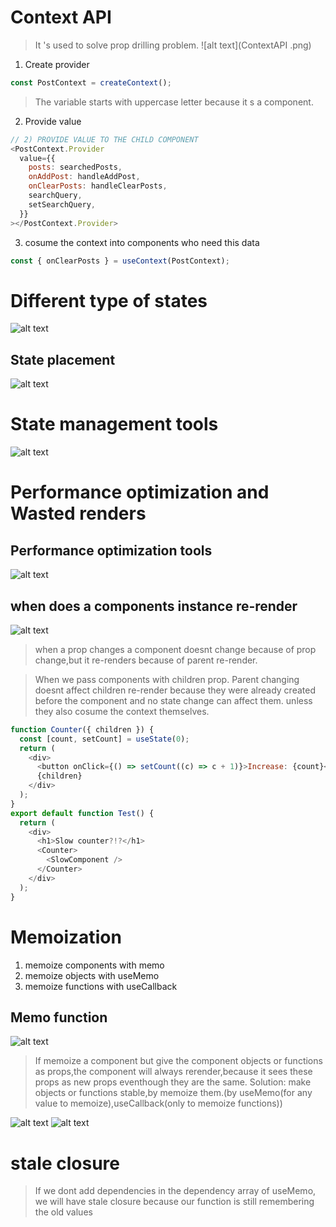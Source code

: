 # Context API

> It 's used to solve prop drilling problem.
> ![alt text](ContextAPI .png)

1. Create provider

```js
const PostContext = createContext();
```

> The variable starts with uppercase letter because it s a component.

2. Provide value

```js
// 2) PROVIDE VALUE TO THE CHILD COMPONENT
<PostContext.Provider
  value={{
    posts: searchedPosts,
    onAddPost: handleAddPost,
    onClearPosts: handleClearPosts,
    searchQuery,
    setSearchQuery,
  }}
></PostContext.Provider>
```

3. cosume the context into components who need this data

```js
const { onClearPosts } = useContext(PostContext);
```

# Different type of states

![alt text](TypeOfState.png)

## State placement

![alt text](statePlacement.png)

# State management tools

![alt text](stateManagementTool.png)

# Performance optimization and Wasted renders

## Performance optimization tools

![alt text](performanceOpt.png)

## when does a components instance re-render

![alt text](whenToRerender.png)

> when a prop changes a component doesnt change because of prop change,but it re-renders because of parent re-render.

> When we pass components with children prop. Parent changing doesnt affect children re-render because they were already created before the component and no state change can affect them. unless they also cosume the context themselves.

```js
function Counter({ children }) {
  const [count, setCount] = useState(0);
  return (
    <div>
      <button onClick={() => setCount((c) => c + 1)}>Increase: {count}</button>
      {children}
    </div>
  );
}
export default function Test() {
  return (
    <div>
      <h1>Slow counter?!?</h1>
      <Counter>
        <SlowComponent />
      </Counter>
    </div>
  );
}
```

# Memoization

1. memoize components with memo
2. memoize objects with useMemo
3. memoize functions with useCallback

## Memo function

![alt text](memoFunction.png)

> If memoize a component but give the component objects or functions as props,the component will always rerender,because it sees these props as new props eventhough they are the same.
> Solution: make objects or functions stable,by memoize them.(by useMemo(for any value to memoize),useCallback(only to memoize functions))

![alt text](useMemo-useCallback.png)
![alt text](useMemo-usecases.png)

# stale closure

> If we dont add dependencies in the dependency array of useMemo, we will have stale closure because our function is still remembering the old values
